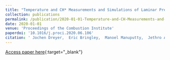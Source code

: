 ```yaml
---
title: "Temperature and CH* Measurements and Simulations of Laminar Premixed Ethylene Jet-Wall Stagnation Flames"
collection: publications
permalink: /publication/2020-01-01-Temperature-and-CH-Measurements-and-Simulations-of-Laminar-Premixed-Ethylene-Jet-Wall-Stagnation-Flames
date: 2020-01-01
venue: 'Proceedings of the Combustion Institute'
paperdoi: '10.1016/j.proci.2020.06.106'
citation: ' Jochen Dreyer,  Eric Bringley,  Manoel Manuputty,  Jethro Akroyd,  Markus Kraft, &quot;Temperature and CH* Measurements and Simulations of Laminar Premixed Ethylene Jet-Wall Stagnation Flames.&quot; Proceedings of the Combustion Institute, 2020.'
---
```

[Access paper here](https://doi.org/10.1016/j.proci.2020.06.106){:target="_blank"}
